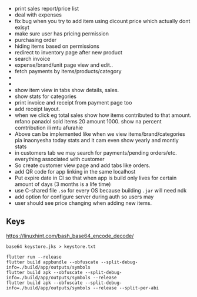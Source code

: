 - print sales report/price list
- deal with expenses
- fix bug when you try to add item using dicount price which actually dont exisyt
- make sure user has pricing permission
- purchasing order
- hiding items based on permissions
- redirect to inventory page after new product
- search invoice
- expense/brand/unit page view and edit..
- fetch payments by items/products/category
- 
- 
- show item view in tabs show details, sales.
- show stats for categories
- print invoice and receipt from payment page too
- add receipt layout.
- when we click eg total sales show how items contributed to that amount. mfano panadol sold items 20 amount 1000. show na percent comtribution ili mtu afurahie
- Above can be implemented like when we view items/brand/categories pia inaonyesha today stats and it cam even show yearly and montly stats
- in customers tab we may search for payments/pending orders/etc. everything associated with
  customer
- So create customer view page and add tabs like orders.
- add QR code for app linking in the same localhost
- Put expire date in CI so that when app is build only lives for certain amount of days (3 months is
  a life time)
- use C-shared file `.so` for every OS because building `.jar` will need ndk
- add option for configure server during auth so users may
- user should see price changing when adding new items.

## Keys

https://linuxhint.com/bash_base64_encode_decode/

```aidl
base64 keystore.jks > keystore.txt
```

```aidl
flutter run --release
flutter build appbundle --obfuscate --split-debug-info=./build/app/outputs/symbols
flutter build apk --obfuscate --split-debug-info=./build/app/outputs/symbols --release
flutter build apk --obfuscate --split-debug-info=./build/app/outputs/symbols --release --split-per-abi
```